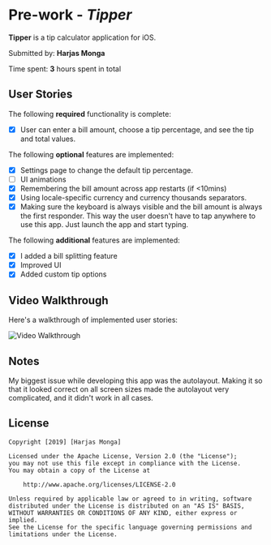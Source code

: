 # Pre-work - *Tipper*

**Tipper** is a tip calculator application for iOS.

Submitted by: **Harjas Monga**

Time spent: **3** hours spent in total

## User Stories

The following **required** functionality is complete:

* [x] User can enter a bill amount, choose a tip percentage, and see the tip and total values.

The following **optional** features are implemented:
* [x] Settings page to change the default tip percentage.
* [ ] UI animations
* [x] Remembering the bill amount across app restarts (if <10mins)
* [x] Using locale-specific currency and currency thousands separators.
* [x] Making sure the keyboard is always visible and the bill amount is always the first responder. This way the user doesn't have to tap anywhere to use this app. Just launch the app and start typing.

The following **additional** features are implemented:

- [x] I added a bill splitting feature
- [x] Improved UI
- [x] Added custom tip options

## Video Walkthrough 

Here's a walkthrough of implemented user stories:

<img src='walkthrough.gif' title='Video Walkthrough' width='' alt='Video Walkthrough' />


## Notes

My biggest issue while developing this app was the autolayout. Making it so that it looked correct on all
screen sizes made the autolayout very complicated, and it didn't work in all cases.

## License

    Copyright [2019] [Harjas Monga]

    Licensed under the Apache License, Version 2.0 (the "License");
    you may not use this file except in compliance with the License.
    You may obtain a copy of the License at

        http://www.apache.org/licenses/LICENSE-2.0

    Unless required by applicable law or agreed to in writing, software
    distributed under the License is distributed on an "AS IS" BASIS,
    WITHOUT WARRANTIES OR CONDITIONS OF ANY KIND, either express or implied.
    See the License for the specific language governing permissions and
    limitations under the License.
